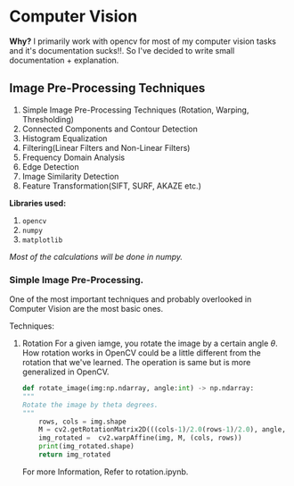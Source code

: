 # Computer Vision 

**Why?**
I primarily work with opencv for most of my computer vision tasks and it's documentation sucks!!. So I've decided to write small documentation + explanation.

## Image Pre-Processing Techniques
1. Simple Image Pre-Processing Techniques
    (Rotation, Warping, Thresholding)
2. Connected Components and Contour Detection
3. Histogram Equalization
4. Filtering(Linear Filters and Non-Linear Filters)
5. Frequency Domain Analysis
6. Edge Detection
7. Image Similarity Detection
8. Feature Transformation(SIFT, SURF, AKAZE etc.)


**Libraries used:**

1. ```opencv```
2. ```numpy```
3. ```matplotlib```

*Most of the calculations will be done in numpy.*

### Simple Image Pre-Processing.
One of the most important techniques and probably overlooked in Computer Vision are the most basic ones. 

Techniques:

1. Rotation
    For a given iamge, you rotate the image by a certain angle $\theta$. How rotation works in OpenCV could be a little different from the rotation that we've learned. The operation is same but is more generalized in OpenCV.

    ```python
    def rotate_image(img:np.ndarray, angle:int) -> np.ndarray:
    """
    Rotate the image by theta degrees.
    """
        rows, cols = img.shape
        M = cv2.getRotationMatrix2D(((cols-1)/2.0(rows-1)/2.0), angle, 1)
        img_rotated =  cv2.warpAffine(img, M, (cols, rows)) 
        print(img_rotated.shape)
        return img_rotated
    ```

    For more Information, Refer to rotation.ipynb.
    

    



